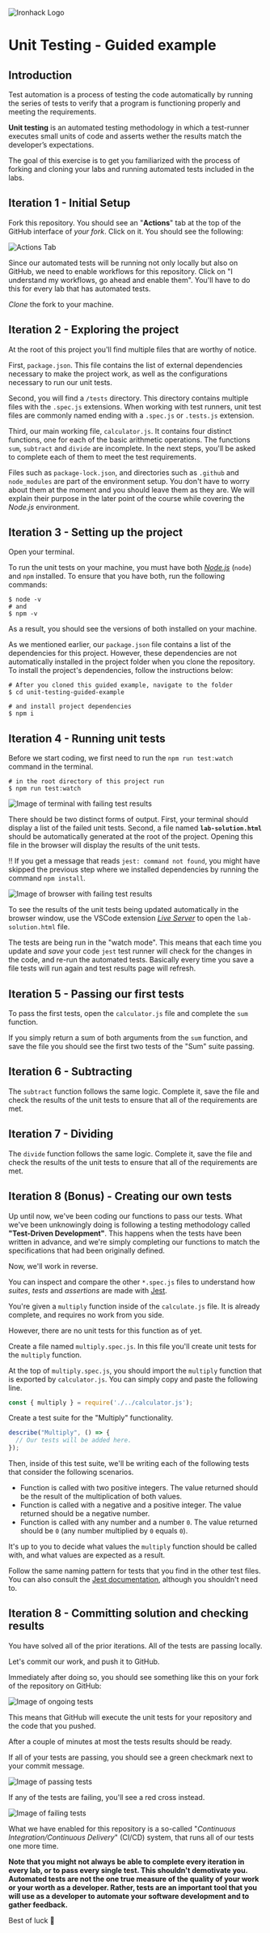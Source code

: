 

![Ironhack Logo](https://user-images.githubusercontent.com/23629340/40541063-a07a0a8a-601a-11e8-91b5-2f13e4e6b441.png)

# Unit Testing - Guided example



## Introduction

Test automation is a process of testing the code automatically by running the series of tests to verify that a program is functioning properly and meeting the requirements. 

**Unit testing** is an automated testing methodology in which a test-runner executes small units of code and asserts wether the results match the developer’s expectations.

The goal of this exercise is to get you familiarized with the process of forking and cloning your labs and running automated tests included in the labs.





## Iteration 1 - Initial Setup

Fork this repository. You should see an "**Actions**" tab at the top of the GitHub interface of *your fork*. Click on it. You should see the following:

![Actions Tab](https://user-images.githubusercontent.com/7128083/116699595-a9589500-a9bd-11eb-95be-fca6914504e0.png)

Since our automated tests will be running not only locally but also on GitHub, we need to enable workflows for this repository. Click on "I understand my workflows, go ahead and enable them". You'll have to do this for every lab that has automated tests.

*Clone* the fork to your machine.



## Iteration 2 - Exploring the project

At the root of this project you'll find multiple files that are worthy of notice.

First, `package.json`. This file contains the list of external dependencies necessary to make the project work, as well as the configurations necessary to run our unit tests. 

Second, you will find a `/tests` directory. This directory contains multiple files with the `.spec.js` extensions. When working with test runners, unit test files are commonly named ending with a `.spec.js` or `.tests.js` extension.

Third, our main working file, `calculator.js`. It contains four distinct functions, one for each of the basic arithmetic operations. The functions `sum`, `subtract` and `divide` are incomplete. In the next steps, you'll be asked to complete each of them to meet the test requirements. 



Files such as `package-lock.json`, and directories such as `.github` and `node_modules` are part of the environment setup. You don't have to worry about them at the moment and you should leave them as they are. We will explain their purpose in the later point of the course while covering the *Node.js* environment.





## Iteration 3 - Setting up the project

Open your terminal.

To run the unit tests on your machine, you must have both [*Node.js*](https://nodejs.org/en/download/) (`node`) and `npm` installed. To ensure that you have both, run the following commands:

```shell
$ node -v
# and
$ npm -v
```

As a result, you should see the versions of both installed on your machine.

As we mentioned earlier, our `package.json` file contains a list of the dependencies for this project. However, these dependencies are not automatically installed in the project folder when you clone the repository. To install the project's dependencies, follow the instructions below:

```shell
# After you cloned this guided example, navigate to the folder
$ cd unit-testing-guided-example

# and install project dependencies
$ npm i
```





## Iteration 4 - Running unit tests

Before we start coding, we first need to run the `npm run test:watch` command in the terminal.

```shell
# in the root directory of this project run
$ npm run test:watch
```



![Image of terminal with failing test results](https://user-images.githubusercontent.com/7128083/114206907-ba306080-9953-11eb-8660-16161418590e.png)



There should be two distinct forms of output. First, your terminal should display a list of the failed unit tests. Second, a file named **`lab-solution.html`** should be automatically generated at the root of the project. Opening this file in the browser will display the results of the unit tests.

:bangbang: If you get a message that reads `jest: command not found`, you might have skipped the previous step where we installed dependencies by running the command `npm install`.



![Image of browser with failing test results](https://user-images.githubusercontent.com/7128083/114205765-90c30500-9952-11eb-85e5-dbb5bfd36028.png)



To see the results of the unit tests being updated automatically in the browser window, use the VSCode extension [*Live Server*](https://marketplace.visualstudio.com/items?itemName=ritwickdey.LiveServer) to open the `lab-solution.html` file.

The tests are being run in the "watch mode". This means that each time you update and *save* your code `jest`  test runner will check for the changes in the code, and re-run the automated tests. Basically every time you save a file tests will run again and test results page will refresh. 



## Iteration 5 - Passing our first tests

To pass the first tests, open the `calculator.js` file and complete the `sum` function.

If you simply return a sum of both arguments from the `sum` function, and save the file you should see the first two tests of the "Sum" suite passing.



## Iteration 6 - Subtracting

The `subtract` function follows the same logic. Complete it, save the file and check the results of the unit tests to ensure that all of the requirements are met.



## Iteration 7 - Dividing

The `divide` function follows the same logic. Complete it, save the file and check the results of the unit tests to ensure that all of the requirements are met.



## Iteration 8 (Bonus) - Creating our own tests

Up until now, we've been coding our functions to pass our tests. What we've been unknowingly doing is following a testing methodology called **"Test-Driven Development"**. This happens when the tests have been written in advance, and we're simply completing our functions to match the specifications that had been originally defined.

Now, we'll work in reverse.

You can inspect and compare the other `*.spec.js` files to understand how _suites_, _tests_ and _assertions_ are made with [Jest](https://jestjs.io/).

You're given a `multiply` function inside of the `calculate.js` file. It is already complete, and requires no work from you side.

However, there are no unit tests for this function as of yet.

Create a file named `multiply.spec.js`. In this file you'll create unit tests for the `multiply` function.

At the top of `multiply.spec.js`, you should import the `multiply` function that is exported by `calculator.js`. You can simply copy and paste the following line.

```js
const { multiply } = require('./../calculator.js');
```

Create a test suite for the "Multiply" functionality.

```js
describe("Multiply", () => {
  // Our tests will be added here.
});
```

Then, inside of this test suite, we'll be writing each of the following tests that consider the following scenarios.

- Function is called with two positive integers. The value returned should be the result of the multiplication of both values.
- Function is called with a negative and a positive integer. The value returned should be a negative number.
- Function is called with any number and a number `0`. The value returned should be `0` (any number multiplied by `0` equals `0`).

It's up to you to decide what values the `multiply` function should be called with, and what values are expected as a result.

Follow the same naming pattern for tests that you find in the other test files. You can also consult the [Jest documentation](https://jestjs.io/docs/expect), although you shouldn't need to.





## Iteration 8 - Committing solution and checking results

You have solved all of the prior iterations. All of the tests are passing locally.

Let's commit our work, and push it to GitHub.

Immediately after doing so, you should see something like this on your fork of the repository on GitHub:

![Image of ongoing tests](https://user-images.githubusercontent.com/7128083/114205759-8f91d800-9952-11eb-86dc-36b64512d743.png)





This means that GitHub will execute the unit tests for your repository and the code that you pushed.

After a couple of minutes at most the tests results should be ready.

If all of your tests are passing, you should see a green checkmark next to your commit message.



![Image of passing tests](https://user-images.githubusercontent.com/7128083/114199197-feb7fe00-994b-11eb-8b41-0dc5a916a3fb.png)



If any of the tests are failing, you'll see a red cross instead.

![Image of failing tests](https://user-images.githubusercontent.com/7128083/114199210-0081c180-994c-11eb-93ff-b1833ad27121.png)





What we have enabled for this repository is a so-called "_Continuous Integration/Continuous Delivery_" (CI/CD) system, that runs all of our tests one more time.



**Note that you might not always be able to complete every iteration in every lab, or to pass every single test. This shouldn't demotivate you. Automated tests are not the one true measure of the quality of your work or your worth as a developer. Rather, tests are an important tool that you will use as a developer to automate your software development and to gather feedback.**

Best of luck 💙



